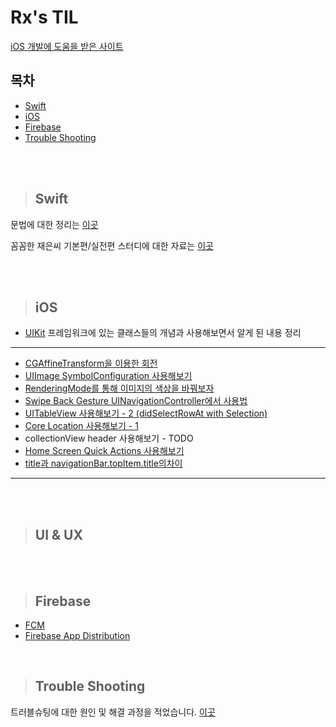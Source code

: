 # Rx's TIL

[iOS 개발에 도움을 받은 사이트](Favorite.md)

## 목차
- [Swift](#swift)
- [iOS](#ios)
- [Firebase](#firebase)
- [Trouble Shooting](#trouble-shooting)



<br><br>

<div align=left>

  > ## Swift
  
</div>

문법에 대한 정리는 [이곳](Swift/README.md)

꼼꼼한 재은씨 기본편/실전편 스터디에 대한 자료는 [이곳](LetsSwiftyStudy.md)

<br><br>

<div align=left>
  
  > ## iOS
  
</div>

* [UIKit](iOS/UIKit) 프레임워크에 있는 클래스들의 개념과 사용해보면서 알게 된 내용 정리
----

* [CGAffineTransform을 이용한 회전](iOS/UIKit/blob/CGAffineTransform을%20이용한%20회전)
* [UIImage SymbolConfiguration 사용해보기](UIImage_SymbolConfiguration_사용해보기.md)
* [RenderingMode를 통해 이미지의 색상을 바꿔보자](RenderingMode를%20통해%20이미지의%20색상을%20바꿔보자.md)
* [Swipe Back Gesture UINavigationController에서 사용법](Swipe_Back_Gesture_UINavigationController에서_사용법.md)
* [UITableView 사용해보기 - 2 (didSelectRowAt with Selection)](About_didDeselectRowAt_Selection.md)
* [Core Location 사용해보기 - 1](Core_Location.md)
* collectionView header 사용해보기 - TODO
* [Home Screen Quick Actions 사용해보기](Home_Screen_Quick_Actions_사용해보기.md)
* [title과 navigationBar.topItem.title의차이](title과_navigationBar.topItem.title의_차이.md)
----


<br><br>

<div align=left>
  
  > ## UI & UX
  
</div>

<br><br>

<div align=left>

  > ## Firebase

</div>

- [FCM](Firebase/message.md)
- [Firebase App Distribution](Firebase/app_Distribution.md)


<br>

<div align=left>

  > ## Trouble Shooting
  
</div>

트러블슈팅에 대한 원인 및 해결 과정을 적었습니다. [이곳](TroubleShooting/README.md)
